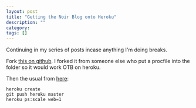 ```yaml
---
layout: post
title: "Getting the Noir Blog onto Heroku"
description: ""
category: 
tags: []
---
```


Continuing in my series of posts incase anything I'm doing breaks.

Fork [this on github][1]. I forked it from someone else who put a procfile into the folder so it would work OTB on heroku.

Then the usual from [here][2]:

    heroku create
    git push heroku master
    heroku ps:scale web=1

[1]:https://github.com/elliottw/Noir-blog
[2]:https://devcenter.heroku.com/articles/clojure/

